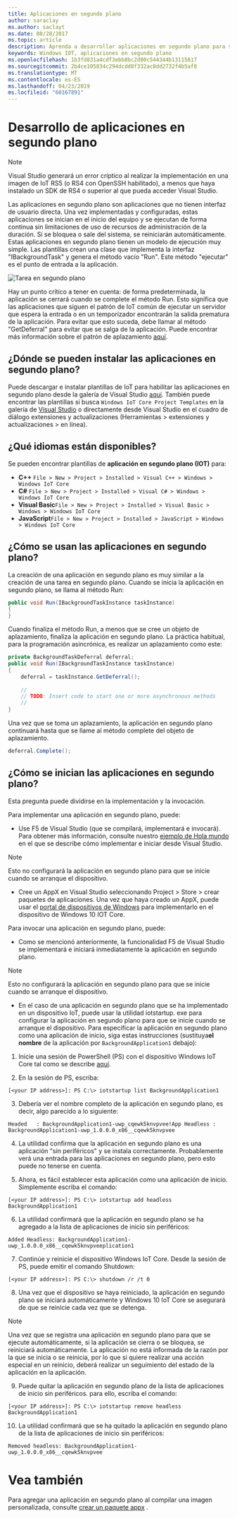 ```yaml
---
title: Aplicaciones en segundo plano
author: saraclay
ms.author: saclayt
ms.date: 08/28/2017
ms.topic: article
description: Aprenda a desarrollar aplicaciones en segundo plano para su dispositivo IoT.
keywords: Windows IOT, aplicaciones en segundo plano
ms.openlocfilehash: 1b3fd831a4cdf3ebb8bc2d80c544344b13115617
ms.sourcegitcommit: 2b4ce105834c294dcdd8f332ac8dd2732f4b5af8
ms.translationtype: MT
ms.contentlocale: es-ES
ms.lasthandoff: 04/23/2019
ms.locfileid: "60167891"
---
```

# <a name="developing-background-applications"></a>Desarrollo de aplicaciones en segundo plano

> [!NOTE]
> Visual Studio generará un error críptico al realizar la implementación en una imagen de IoT RS5 (o RS4 con OpenSSH habilitado), a menos que haya instalado un SDK de RS4 o superior al que pueda acceder Visual Studio.

Las aplicaciones en segundo plano son aplicaciones que no tienen interfaz de usuario directa. Una vez implementadas y configuradas, estas aplicaciones se inician en el inicio del equipo y se ejecutan de forma continua sin limitaciones de uso de recursos de administración de la duración. Si se bloquea o sale del sistema, se reiniciarán automáticamente.
Estas aplicaciones en segundo plano tienen un modelo de ejecución muy simple. Las plantillas crean una clase que implementa la interfaz "IBackgroundTask" y genera el método vacío "Run". Este método "ejecutar" es el punto de entrada a la aplicación.

![Tarea en segundo plano](../media/BackgroundApplications/backgroundTaskScreenshot.png)

Hay un punto crítico a tener en cuenta: de forma predeterminada, la aplicación se cerrará cuando se complete el método Run. Esto significa que las aplicaciones que siguen el patrón de IoT común de ejecutar un servidor que espera la entrada o en un temporizador encontrarán la salida prematura de la aplicación. Para evitar que esto suceda, debe llamar al método "GetDeferral" para evitar que se salga de la aplicación. Puede encontrar más información sobre el patrón de aplazamiento [aquí](https://docs.microsoft.com/uwp/api/Windows.ApplicationModel.Background.BackgroundTaskDeferral).

## <a name="where-can-background-applications-be-installed-from"></a>¿Dónde se pueden instalar las aplicaciones en segundo plano? 

Puede descargar e instalar plantillas de IoT para habilitar las aplicaciones en segundo plano desde la galería de Visual Studio [aquí](https://go.microsoft.com/fwlink/?linkid=847472).  También puede encontrar las plantillas si busca `Windows IoT Core Project Templates` en la galería de [Visual Studio](https://visualstudiogallery.msdn.microsoft.com/) o directamente desde Visual Studio en el cuadro de diálogo extensiones y actualizaciones (Herramientas > extensiones y actualizaciones > en línea).

## <a name="what-languages-are-available"></a>¿Qué idiomas están disponibles?

Se pueden encontrar plantillas de **aplicación en segundo plano (IOT)** para:

* **C++** `File > New > Project > Installed > Visual C++ > Windows > Windows IoT Core`
* **C#** `File > New > Project > Installed > Visual C# > Windows > Windows IoT Core`
* **Visual Basic**`File > New > Project > Installed > Visual Basic > Windows > Windows IoT Core`
* **JavaScript**`File > New > Project > Installed > JavaScript > Windows > Windows IoT Core`

## <a name="how-are-background-applications-used"></a>¿Cómo se usan las aplicaciones en segundo plano? 

La creación de una aplicación en segundo plano es muy similar a la creación de una tarea en segundo plano.  Cuando se inicia la aplicación en segundo plano, se llama al método Run:

```csharp
public void Run(IBackgroundTaskInstance taskInstance)
{
}
```

Cuando finaliza el método Run, a menos que se cree un objeto de aplazamiento, finaliza la aplicación en segundo plano. La práctica habitual, para la programación asincrónica, es realizar un aplazamiento como este:

```csharp
private BackgroundTaskDeferral deferral;
public void Run(IBackgroundTaskInstance taskInstance)
{
    deferral = taskInstance.GetDeferral();
    
    //
    // TODO: Insert code to start one or more asynchronous methods
    //
}
```

Una vez que se toma un aplazamiento, la aplicación en segundo plano continuará hasta que se llame al método complete del objeto de aplazamiento.

```csharp
deferral.Complete();
```

## <a name="how-do-background-applications-start"></a>¿Cómo se inician las aplicaciones en segundo plano?

Esta pregunta puede dividirse en la implementación y la invocación.  

Para implementar una aplicación en segundo plano, puede:

* Use F5 de Visual Studio (que se compilará, implementará e invocará).  Para obtener más información, consulte nuestro [ejemplo de Hola mundo](https://github.com/Microsoft/Windows-iotcore-samples/tree/master/Samples/HelloWorld) en el que se describe cómo implementar e iniciar desde Visual Studio.

> [!NOTE]
> Esto no configurará la aplicación en segundo plano para que se inicie cuando se arranque el dispositivo.

* Cree un AppX en Visual Studio seleccionando Project > Store > crear paquetes de aplicaciones.  Una vez que haya creado un AppX, puede usar el [portal de dispositivos de Windows](../manage-your-device/DevicePortal.md) para implementarlo en el dispositivo de Windows 10 IOT Core.

Para invocar una aplicación en segundo plano, puede:

* Como se mencionó anteriormente, la funcionalidad F5 de Visual Studio se implementará e iniciará inmediatamente la aplicación en segundo plano.

> [!NOTE]
> Esto no configurará la aplicación en segundo plano para que se inicie cuando se arranque el dispositivo.

* En el caso de una aplicación en segundo plano que se ha implementado en un dispositivo IoT, puede usar la utilidad iotstartup. exe para configurar la aplicación en segundo plano para que se inicie cuando se arranque el dispositivo.  Para especificar la aplicación en segundo plano como una aplicación de inicio, siga estas instrucciones (sustituya**el nombre** de la aplicación por `BackgroundApplication1` debajo):

1. Inicie una sesión de PowerShell (PS) con el dispositivo Windows IoT Core tal como se describe [aquí](../connect-your-device/PowerShell.md).

2. En la sesión de PS, escriba:
            
`[<your IP address>]: PS C:\> iotstartup list BackgroundApplication1`

3. Debería ver el nombre completo de la aplicación en segundo plano, es decir, algo parecido a lo siguiente:

`Headed   : BackgroundApplication1-uwp_cqewk5knvpvee!App
Headless : BackgroundApplication1-uwp_1.0.0.0_x86__cqewk5knvpvee`

4. La utilidad confirma que la aplicación en segundo plano es una aplicación "sin periféricos" y se instala correctamente.  Probablemente verá una entrada para las aplicaciones en segundo plano, pero esto puede no tenerse en cuenta.

5. Ahora, es fácil establecer esta aplicación como una aplicación de inicio. Simplemente escriba el comando:

`[<your IP address>]: PS C:\> iotstartup add headless BackgroundApplication1`

6. La utilidad confirmará que la aplicación en segundo plano se ha agregado a la lista de aplicaciones de inicio sin periféricos:

`Added Headless: BackgroundApplication1-uwp_1.0.0.0_x86__cqewk5knvpveeplication1`

7. Continúe y reinicie el dispositivo Windows IoT Core. Desde la sesión de PS, puede emitir el comando Shutdown:

`[<your IP address>]: PS C:\> shutdown /r /t 0`

8. Una vez que el dispositivo se haya reiniciado, la aplicación en segundo plano se iniciará automáticamente y Windows 10 IoT Core se asegurará de que se reinicie cada vez que se detenga.  

> [!NOTE]
> Una vez que se registra una aplicación en segundo plano para que se ejecute automáticamente, si la aplicación se cierra o se bloquea, se reiniciará automáticamente.  La aplicación no está informada de la razón por la que se inicia o se reinicia, por lo que si quiere realizar una acción especial en un reinicio, deberá realizar un seguimiento del estado de la aplicación en la aplicación.

9. Puede quitar la aplicación en segundo plano de la lista de aplicaciones de inicio sin periféricos. para ello, escriba el comando:

`[<your IP address>]: PS C:\> iotstartup remove headless BackgroundApplication1`

10. La utilidad confirmará que se ha quitado la aplicación en segundo plano de la lista de aplicaciones de inicio sin periféricos:

`Removed headless: BackgroundApplication1-uwp_1.0.0.0_x86__cqewk5knvpvee`

# <a name="see-also"></a>Vea también
Para agregar una aplicación en segundo plano al compilar una imagen personalizada, consulte [crear un paquete appx](../build-your-image/createinstallpackage.md) .
